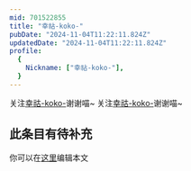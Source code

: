 ```yaml
---
mid: 701522855
title: "幸祜-koko-"
pubDate: "2024-11-04T11:22:11.824Z"
updatedDate: "2024-11-04T11:22:11.824Z"
profile:
  {
    Nickname: ["幸祜-koko-"],
  }
---
```


关注[幸祜-koko-](https://space.bilibili.com/701522855)谢谢喵~ 关注[幸祜-koko-](https://space.bilibili.com/701522855)谢谢喵~

## 此条目有待补充
你可以在[这里](https://github.com/Yuhanawa/VTuber.ICU-Content/edit/master/v/幸祜-koko-/index.md)编辑本文
